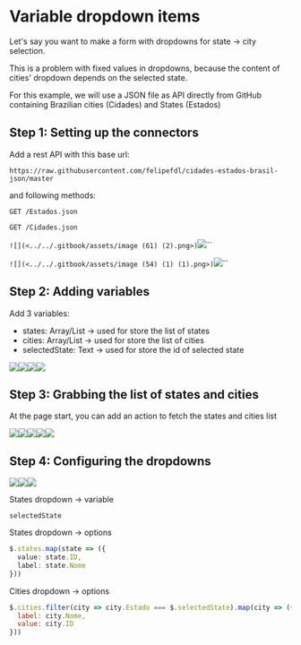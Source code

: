 # Variable dropdown items

Let's say you want to make a form with dropdowns for state -> city selection.

This is a problem with fixed values in dropdowns, because the content of cities' dropdown depends on the selected state.

For this example, we will use a JSON file as API directly from GitHub containing Brazilian cities (Cidades) and States (Estados)

## Step 1: Setting up the connectors

Add a rest API with this base url:

`https://raw.githubusercontent.com/felipefdl/cidades-estados-brasil-json/master`

and following methods:

`GET /Estados.json`

`GET /Cidades.json`

``![](<../../.gitbook/assets/image (61) (2).png>)``![](<../../.gitbook/assets/image (63) (2).png>)``

``![](<../../.gitbook/assets/image (54) (1) (1).png>)``![](<../../.gitbook/assets/image (60) (1).png>)``

## Step 2: Adding variables

Add 3 variables:

* states: Array/List -> used for store the list of states
* cities: Array/List -> used for store the list of cities
* selectedState: Text -> used for store the id of selected state

![](<../../.gitbook/assets/image (53) (2).png>)![](<../../.gitbook/assets/image (48).png>)![](<../../.gitbook/assets/image (57) (1).png>)![](<../../.gitbook/assets/image (56) (1).png>)

## Step 3: Grabbing the list of states and cities

At the page start, you can add an action to fetch the states and cities list

![](<../../.gitbook/assets/image (66) (2).png>)![](<../../.gitbook/assets/image (49) (1).png>)![](<../../.gitbook/assets/image (59) (1).png>)![](<../../.gitbook/assets/image (52) (2).png>)![](<../../.gitbook/assets/image (58) (1).png>)

## Step 4: Configuring the dropdowns

![](<../../.gitbook/assets/image (55) (1).png>)![](<../../.gitbook/assets/image (62) (2).png>)![](<../../.gitbook/assets/image (47) (1).png>)

States dropdown -> variable

`selectedState`

States dropdown -> options

```typescript
$.states.map(state => ({
  value: state.ID,
  label: state.Nome
}))
```

Cities dropdown -> options

```javascript
$.cities.filter(city => city.Estado === $.selectedState).map(city => ({
  label: city.Nome,
  value: city.ID
}))
```
